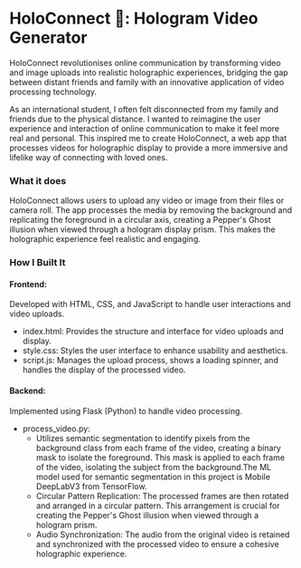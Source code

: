 ﻿# HoloConnect 👋: Hologram Video Generator

HoloConnect revolutionises online communication by transforming video and image uploads into realistic holographic experiences, bridging the gap between distant friends and family with an innovative application of video processing technology. 

As an international student, I often felt disconnected from my family and friends due to the physical distance. I wanted to reimagine the user experience and interaction of online communication to make it feel more real and personal. This inspired me to create HoloConnect, a web app that processes videos for holographic display to provide a more immersive and lifelike way of connecting with loved ones.

### What it does
HoloConnect allows users to upload any video or image from their files or camera roll. The app processes the media by removing the background and replicating the foreground in a circular axis, creating a Pepper's Ghost illusion when viewed through a hologram display prism. This makes the holographic experience feel realistic and engaging.

### How I Built It
#### Frontend: 
Developed with HTML, CSS, and JavaScript to handle user interactions and video uploads.

- index.html: Provides the structure and interface for video uploads and display​​.
- style.css: Styles the user interface to enhance usability and aesthetics.
- script.js: Manages the upload process, shows a loading spinner, and handles the display of the processed video​​.

#### Backend: 
Implemented using Flask (Python) to handle video processing.

- process_video.py:
  - Utilizes semantic segmentation to identify pixels from the background class from each frame of the video, creating a binary mask to isolate the foreground. This mask is applied to each frame of the video, isolating the subject from the background.The ML model used for semantic segmentation in this project is Mobile DeepLabV3 from TensorFlow.
  - Circular Pattern Replication: The processed frames are then rotated and arranged in a circular pattern. This arrangement is crucial for creating the Pepper's Ghost illusion when viewed through a hologram prism.
  - Audio Synchronization: The audio from the original video is retained and synchronized with the processed video to ensure a cohesive holographic experience.
